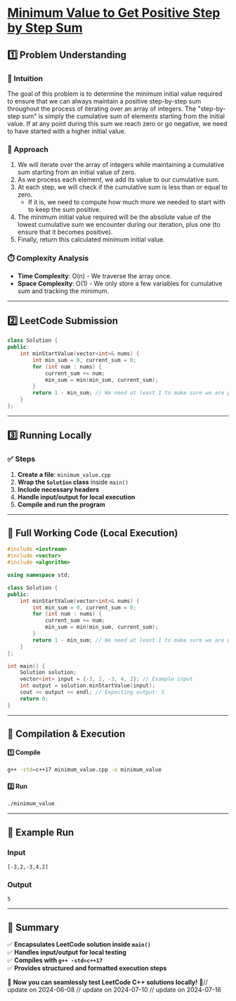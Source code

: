 # **[Minimum Value to Get Positive Step by Step Sum](https://leetcode.com/problems/minimum-value-to-get-positive-step-by-step-sum/description/)**  

## **1️⃣ Problem Understanding**  
### **📌 Intuition**  
The goal of this problem is to determine the minimum initial value required to ensure that we can always maintain a positive step-by-step sum throughout the process of iterating over an array of integers. The "step-by-step sum" is simply the cumulative sum of elements starting from the initial value. If at any point during this sum we reach zero or go negative, we need to have started with a higher initial value.

### **🚀 Approach**  
1. We will iterate over the array of integers while maintaining a cumulative sum starting from an initial value of zero.
2. As we process each element, we add its value to our cumulative sum.
3. At each step, we will check if the cumulative sum is less than or equal to zero. 
   - If it is, we need to compute how much more we needed to start with to keep the sum positive.
4. The minimum initial value required will be the absolute value of the lowest cumulative sum we encounter during our iteration, plus one (to ensure that it becomes positive).
5. Finally, return this calculated minimum initial value.

### **⏱️ Complexity Analysis**  
- **Time Complexity**: O(n) - We traverse the array once.
- **Space Complexity**: O(1) - We only store a few variables for cumulative sum and tracking the minimum.

---  

## **2️⃣ LeetCode Submission**  
```cpp
class Solution {
public:
    int minStartValue(vector<int>& nums) {
        int min_sum = 0, current_sum = 0;
        for (int num : nums) {
            current_sum += num;
            min_sum = min(min_sum, current_sum);
        }
        return 1 - min_sum; // We need at least 1 to make sure we are positive
    }
};
```  

---  

## **3️⃣ Running Locally**  
### **✅ Steps**  
1. **Create a file**: `minimum_value.cpp`  
2. **Wrap the `Solution` class** inside `main()`  
3. **Include necessary headers**  
4. **Handle input/output for local execution**  
5. **Compile and run the program**  

---  

## **📝 Full Working Code (Local Execution)**  
```cpp
#include <iostream>
#include <vector>
#include <algorithm>

using namespace std;

class Solution {
public:
    int minStartValue(vector<int>& nums) {
        int min_sum = 0, current_sum = 0;
        for (int num : nums) {
            current_sum += num;
            min_sum = min(min_sum, current_sum);
        }
        return 1 - min_sum; // We need at least 1 to make sure we are positive
    }
};

int main() {
    Solution solution;
    vector<int> input = {-3, 2, -3, 4, 2}; // Example input
    int output = solution.minStartValue(input);
    cout << output << endl; // Expecting output: 5
    return 0;
}
```  

---  

## **🔧 Compilation & Execution**  
#### **1️⃣ Compile**  
```bash
g++ -std=c++17 minimum_value.cpp -o minimum_value
```  

#### **2️⃣ Run**  
```bash
./minimum_value
```  

---  

## **🎯 Example Run**  
### **Input**  
```
[-3,2,-3,4,2]
```  
### **Output**  
```
5
```  

---  

## **📌 Summary**  
✅ **Encapsulates LeetCode solution inside `main()`**  
✅ **Handles input/output for local testing**  
✅ **Compiles with `g++ -std=c++17`**  
✅ **Provides structured and formatted execution steps**  

🚀 **Now you can seamlessly test LeetCode C++ solutions locally!** 🚀// update on 2024-06-08
// update on 2024-07-10
// update on 2024-07-16
